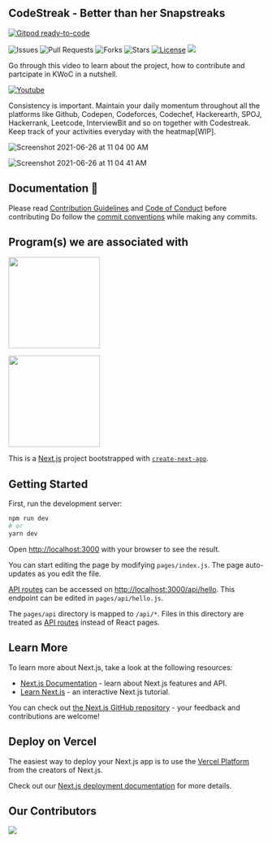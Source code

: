 ## CodeStreak - Better than her Snapstreaks

[![Gitpod ready-to-code](https://img.shields.io/badge/Gitpod-ready--to--code-blue?logo=gitpod)](https://gitpod.io/#https://github.com/nerdynikhil/codestreak)

![Issues](https://img.shields.io/github/issues/nerdynikhil/codestreak)
![Pull Requests](https://img.shields.io/github/issues-pr/nerdynikhil/codestreak)
![Forks](https://img.shields.io/github/forks/nerdynikhil/codestreak)
![Stars](https://img.shields.io/github/stars/nerdynikhil/codestreak)
[![License](https://img.shields.io/github/license/nerdynikhil/codestreak)](https://github.com/nerdynikhil/codestreak)
![](https://img.shields.io/github/repo-size/nerdynikhil/codestreak.svg?label=Repo%20size&style=flat-square)&nbsp;

Go through this video to learn about the project, how to contribute and partcipate in KWoC in a nutshell.

<a href="https://www.youtube.com/watch?v=uR7NjKJ2G5k"><img alt="Youtube" title="Youtube" src="https://img.shields.io/badge/-Watch-red?style=for-the-badge&logo=youtube&logoColor=white"/></a>

Consistency is important. Maintain your daily momentum throughout all the platforms like Github, Codepen, Codeforces, Codechef, Hackerearth, SPOJ, Hackerrank, Leetcode, InterviewBit and so on together with Codestreak. Keep track of your activities everyday with the heatmap[WIP].

![Screenshot 2021-06-26 at 11 04 00 AM](https://user-images.githubusercontent.com/36399086/123503282-aa313e80-d66f-11eb-9d60-42a5cc04714a.png)

![Screenshot 2021-06-26 at 11 04 41 AM](https://user-images.githubusercontent.com/36399086/123503290-ba491e00-d66f-11eb-9ce4-8e598cff63bc.png)


## Documentation 📃
Please read [Contribution Guidelines](https://github.com/nerdynikhil/codestreak/blob/main/CONTRIBUTING.md) and [Code of Conduct](/CODE_OF_CONDUCT.md) before contributing
Do follow the [commit conventions](https://github.com/nerdynikhil/codestreak/blob/main/CONTRIBUTING.md#commit-conventions) while making any commits.

## Program(s) we are associated with

<a href="https://kwoc.kossiitkgp.org/" target="_blank"><img src="https://kossiitkgp.org/assets/images/kosslogo.png" width="180px" height="180px"></a>

<a href="https://swoc.tech/index.html" target="_blank"><img src="https://d8it4huxumps7.cloudfront.net/uploads/images/150x150/5f8cb6cdd32ab_20201019_030923_0000.png" width="180px" height="180px"></a>


This is a [Next.js](https://nextjs.org/) project bootstrapped with [`create-next-app`](https://github.com/vercel/next.js/tree/canary/packages/create-next-app).

## Getting Started

First, run the development server:

```bash
npm run dev
# or
yarn dev
```

Open [http://localhost:3000](http://localhost:3000) with your browser to see the result.

You can start editing the page by modifying `pages/index.js`. The page auto-updates as you edit the file.

[API routes](https://nextjs.org/docs/api-routes/introduction) can be accessed on [http://localhost:3000/api/hello](http://localhost:3000/api/hello). This endpoint can be edited in `pages/api/hello.js`.

The `pages/api` directory is mapped to `/api/*`. Files in this directory are treated as [API routes](https://nextjs.org/docs/api-routes/introduction) instead of React pages.

## Learn More

To learn more about Next.js, take a look at the following resources:

- [Next.js Documentation](https://nextjs.org/docs) - learn about Next.js features and API.
- [Learn Next.js](https://nextjs.org/learn) - an interactive Next.js tutorial.

You can check out [the Next.js GitHub repository](https://github.com/vercel/next.js/) - your feedback and contributions are welcome!

## Deploy on Vercel

The easiest way to deploy your Next.js app is to use the [Vercel Platform](https://vercel.com/new?utm_medium=default-template&filter=next.js&utm_source=create-next-app&utm_campaign=create-next-app-readme) from the creators of Next.js.

Check out our [Next.js deployment documentation](https://nextjs.org/docs/deployment) for more details.

## Our Contributors

<a href="https://github.com/nerdynikhil/codestreak/graphs/contributors">
  <img src="https://contrib.rocks/image?repo=nerdynikhil/codestreak" />
</a>
